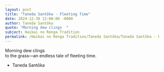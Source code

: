 ```yaml
---
layout: post
title: "Taneda Santōka - Fleeting Time"
date: 2024-12-30 12:00:00 -0000
author: Taneda Santōka
quote: "Morning dew clings  "
subject: Haikai no Renga Tradition
permalink: /Haikai no Renga Tradition/Taneda Santōka/Taneda Santōka - Fleeting Time
---
```


Morning dew clings  
    to the grass—an endless tale 
    of fleeting time.

- Taneda Santōka

